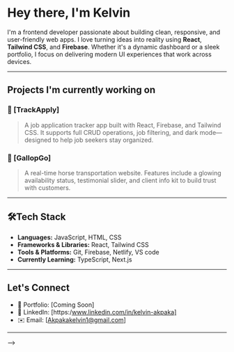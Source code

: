 # Hey there, I'm Kelvin

I'm a frontend developer passionate about building clean, responsive, and user-friendly web apps. I love turning ideas into reality using **React**, **Tailwind CSS**, and **Firebase**. Whether it's a dynamic dashboard or a sleek portfolio, I focus on delivering modern UI experiences that work across devices.

---

##  Projects I'm currently working on

### 🔹 [TrackApply]
> A job application tracker app built with React, Firebase, and Tailwind CSS. It supports full CRUD operations, job filtering, and dark mode—designed to help job seekers stay organized.

### 🔹 [GallopGo]
> A real-time horse transportation website. Features include a glowing availability status, testimonial slider, and client info kit to build trust with customers.

<!-- -->

---

## 🛠Tech Stack
- **Languages:** JavaScript, HTML, CSS
- **Frameworks & Libraries:** React, Tailwind CSS
- **Tools & Platforms:** Git, Firebase, Netlify, VS code
- **Currently Learning:** TypeScript, Next.js

---

## Let's Connect

- 💼 Portfolio: [Coming Soon]
- 💬 LinkedIn: [https:/www.linkedin.com/in/kelvin-akpaka]
- ✉️ Email: [Akpakakelvin1@gmail.com]

---

-->
